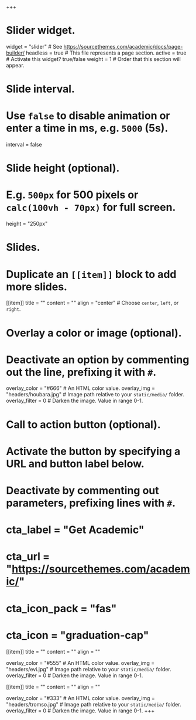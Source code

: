 +++
# Slider widget.
widget = "slider"  # See https://sourcethemes.com/academic/docs/page-builder/
headless = true  # This file represents a page section.
active = true  # Activate this widget? true/false
weight = 1  # Order that this section will appear.

# Slide interval.
# Use `false` to disable animation or enter a time in ms, e.g. `5000` (5s).
interval = false

# Slide height (optional).
# E.g. `500px` for 500 pixels or `calc(100vh - 70px)` for full screen.
height = "250px"

# Slides.
# Duplicate an `[[item]]` block to add more slides.
[[item]]
  title = ""
  content = ""
  align = "center"  # Choose `center`, `left`, or `right`.

  # Overlay a color or image (optional).
  #   Deactivate an option by commenting out the line, prefixing it with `#`.
  overlay_color = "#666"  # An HTML color value.
  overlay_img = "headers/houbara.jpg"  # Image path relative to your `static/media/` folder.
  overlay_filter = 0  # Darken the image. Value in range 0-1.

  # Call to action button (optional).
  #   Activate the button by specifying a URL and button label below.
  #   Deactivate by commenting out parameters, prefixing lines with `#`.
 # cta_label = "Get Academic"
 # cta_url = "https://sourcethemes.com/academic/"
 # cta_icon_pack = "fas"
 # cta_icon = "graduation-cap"

[[item]]
  title = ""
  content = ""
  align = ""

  overlay_color = "#555"  # An HTML color value.
  overlay_img = "headers/evi.jpg"  # Image path relative to your `static/media/` folder.
  overlay_filter = 0  # Darken the image. Value in range 0-1.

[[item]]
  title = ""
  content = ""
  align = ""

  overlay_color = "#333"  # An HTML color value.
  overlay_img = "headers/tromso.jpg"  # Image path relative to your `static/media/` folder.
  overlay_filter = 0  # Darken the image. Value in range 0-1.
+++
